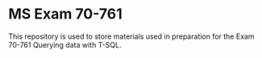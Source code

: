 # MS Exam 70-761

This repository is used to store materials used in preparation for the Exam 70-761 Querying data with T-SQL. 
